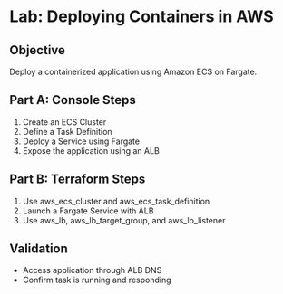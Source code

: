 
# Lab: Deploying Containers in AWS

## Objective
Deploy a containerized application using Amazon ECS on Fargate.

## Part A: Console Steps
1. Create an ECS Cluster
2. Define a Task Definition
3. Deploy a Service using Fargate
4. Expose the application using an ALB

## Part B: Terraform Steps
1. Use aws_ecs_cluster and aws_ecs_task_definition
2. Launch a Fargate Service with ALB
3. Use aws_lb, aws_lb_target_group, and aws_lb_listener

## Validation
- Access application through ALB DNS
- Confirm task is running and responding
